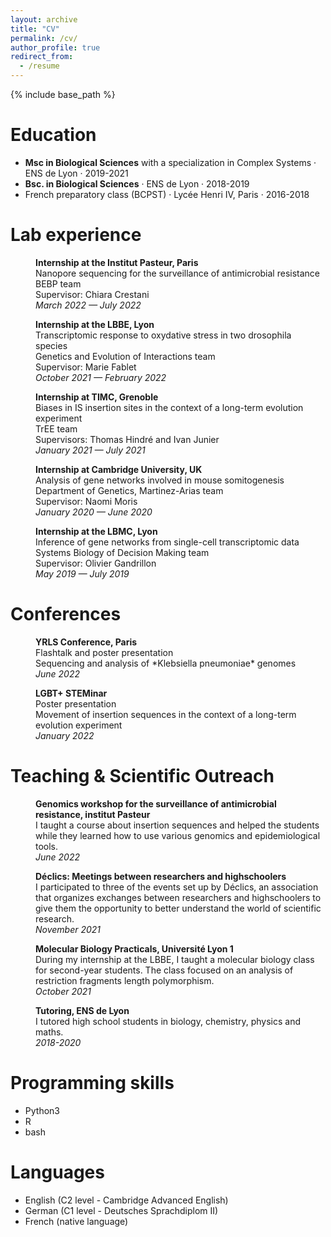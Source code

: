 ```yaml
---
layout: archive
title: "CV"
permalink: /cv/
author_profile: true
redirect_from:
  - /resume
---
```


{% include base_path %}

Education
======
* **Msc in Biological Sciences** with a specialization in Complex Systems · ENS de Lyon · 2019-2021
* **Bsc. in Biological Sciences** · ENS de Lyon · 2018-2019
* French preparatory class (BCPST) · Lycée Henri IV, Paris · 2016-2018

Lab experience
======

<p style="margin-left: 40px"><b>Internship at the Institut Pasteur, Paris</b>
<br>Nanopore sequencing for the surveillance of antimicrobial resistance
<br>BEBP team
<br>Supervisor: Chiara Crestani
<br><i>March 2022 — July 2022</i></p>

<p style="margin-left: 40px"><b>Internship at the LBBE, Lyon</b>
<br>Transcriptomic response to oxydative stress in two drosophila species
<br>Genetics and Evolution of Interactions team
<br>Supervisor: Marie Fablet
<br><i>October 2021 — February 2022</i></p>

<p style="margin-left: 40px"><b>Internship at TIMC, Grenoble</b>
<br>Biases in IS insertion sites in the context of a long-term evolution experiment
<br>TrEE team
<br>Supervisors: Thomas Hindré and Ivan Junier
<br><i>January 2021 — July 2021</i></p>

<p style="margin-left: 40px"><b>Internship at Cambridge University, UK</b>
<br>Analysis of gene networks involved in mouse somitogenesis
<br>Department of Genetics, Martinez-Arias team
<br>Supervisor: Naomi Moris
<br><i>January 2020 — June 2020</i></p>

<p style="margin-left: 40px"><b>Internship at the LBMC, Lyon</b>
<br>Inference of gene networks from single-cell transcriptomic data
<br>Systems Biology of Decision Making team
<br>Supervisor: Olivier Gandrillon
<br><i>May 2019 — July 2019</i></p>



Conferences
======
<p style="margin-left: 40px"><b>YRLS Conference, Paris</b>
<br>Flashtalk and poster presentation
<br>Sequencing and analysis of *Klebsiella pneumoniae* genomes
<br><i>June 2022</i></p>

<p style="margin-left: 40px"><b>LGBT+ STEMinar</b>
<br>Poster presentation
<br>Movement of insertion sequences in the context of a long-term evolution experiment
<br><i>January 2022</i></p>



Teaching & Scientific Outreach
======

<p style="margin-left: 40px"><b>Genomics workshop for the surveillance of antimicrobial resistance, institut Pasteur</b>
<br>I taught a course about insertion sequences and helped the students while they learned how to use various genomics and epidemiological tools.
<br><i>June 2022</i></p>

<p style="margin-left: 40px"><b>Déclics: Meetings between researchers and highschoolers</b>
<br>I participated to three of the events set up by Déclics, an association that organizes exchanges between researchers and highschoolers to give them the opportunity to better understand the world of scientific research.
<br><i>November 2021</i></p>

<p style="margin-left: 40px"><b>Molecular Biology Practicals, Université Lyon 1</b>
<br>During my internship at the LBBE, I taught a molecular biology class for second-year students. The class focused on an analysis of restriction fragments length polymorphism.
<br><i>October 2021</i></p>

<p style="margin-left: 40px"><b>Tutoring, ENS de Lyon</b>
<br>I tutored high school students in biology, chemistry, physics and maths.
<br><i>2018-2020</i></p>


Programming skills
======

* Python3
* R
* bash


Languages
======

* English (C2 level - Cambridge Advanced English)
* German (C1 level - Deutsches Sprachdiplom II)
* French (native language)
